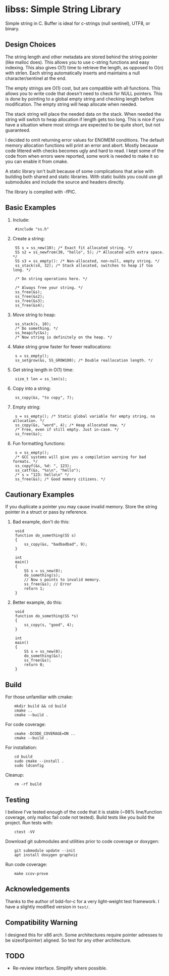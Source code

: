 
# libss: Simple String Library
Simple string in C.
Buffer is ideal for c-strings (null sentinel), UTF8, or binary.


## Design Choices
The string length and other metadata are stored behind the string pointer (like malloc does).
This allows you to use c-string functions and easy indexing.
This also gives O(1) time to retrieve the length, as opposed to O(n) with strlen.
Each string automatically inserts and maintains a null character/sentinel at the end.

The empty strings are O(1) cost, but are compatible with all functions.
This allows you to write code that doesn't need to check for NULL pointers.
This is done by pointing to a global empty string and checking length before modification.
The empty string will heap allocate when needed.

The stack string will place the needed data on the stack.
When needed the string will switch to heap allocation if length gets too long.
This is nice if you have a situation where most strings are expected to be
quite short, but not guaranteed.

I decided to omit returning error values for ENOMEM conditions.
The default memory allocation functions will print an error and abort.
Mostly because code littered with checks becomes ugly and hard to read.
I kept some of the code from when errors were reported, some work is needed
to make it so you can enable it from cmake.

A static library isn't built because of some complications that arise
with building both shared and static libraries.
With static builds you could use git submodules and include the source and
headers directly.

The library is compiled with -fPIC.


## Basic Examples
1. Include:

        #include "ss.h"

1. Create a string:

        SS s = ss_new(10); /* Exact fit allocated string. */
        SS s2 = ss_newfrom(30, "hello", 5); /* Allocated with extra space. */
        SS s3 = ss_empty(): /* Non-allocated, non-null, empty string. */
        ss_stack(s4, 32); /* Stack allocated, switches to heap if too long. */

        /* Do string operations here. */

        /* Always free your string. */
        ss_free(&s);
        ss_free(&s2);
        ss_free(&s3);
        ss_free(&s4);

1. Move string to heap:

        ss_stack(s, 10);
        /* Do something. */
        ss_heapify(&s);
        /* Now string is definitely on the heap. */

1. Make string grow faster for fewer reallocations:

        s = ss_empty();
        ss_setgrow(&s, SS_GROW100); /* Double reallocation length. */

1. Get string length in O(1) time:

        size_t len = ss_len(s);

1. Copy into a string:

        ss_copy(&s, "to copy", 7);

1. Empty string:

        s = ss_empty(); /* Static global variable for empty string, no allocation. */
        ss_copy(&s, "word", 4); /* Heap allocated now. */
        /* Free, even if still empty. Just in-case. */
        ss_free(&s);

1. Fun formatting functions:

        s = ss_empty();
        /* GCC systems will give you a compilation warning for bad formats. */
        ss_copyf(&s, %d: ", 123);
        ss_catf(&s, "%s\n", "hello");
        /* s = "123: hello\n" */
        ss_free(&s); /* Good memory citizens. */


## Cautionary Examples
If you duplicate a pointer you may cause invalid memory.
Store the string pointer in a struct or pass by reference.


1. Bad example, don't do this:

        void
        function do_something(SS s)
        {
            ss_copy(&s, "badbadbad", 9);
        }

        int
        main()
        {
            SS s = ss_new(0);
            do_something(s);
            // Now s points to invalid memory.
            ss_free(&s); // Error
            return 1;
        }

1. Better example, do this:

        void
        function do_something(SS *s)
        {
            ss_copy(s, "good", 4);
        }

        int
        main()
        {
            SS s = ss_new(0);
            do_something(&s);
            ss_free(&s);
            return 0;
        }


## Build
For those unfamiliar with cmake:

        mkdir build && cd build
        cmake ..
        cmake --build .

For code coverage:

        cmake -DCODE_COVERAGE=ON ..
        cmake --build .

For installation:

        cd build
        sudo cmake --install .
        sudo ldconfig

Cleanup:

        rm -rf build


## Testing
I believe I've tested enough of the code that it is stable
(~98% line/function coverage, only malloc fail code not tested).
Build tests like you build the project.
Run tests with:

        ctest -VV

Download git submodules and utilities prior to code coverage or doxygen:

        git submodule update --init
        apt install doxygen graphviz

Run code coverage:

        make ccov-prove


## Acknowledgements
Thanks to the author of bdd-for-c for a very light-weight test framework.
I have a slightly modified version in `test/`.


## Compatibility Warning
I designed this for x86 arch.
Some architectures require pointer adresses to be sizeof(pointer) aligned.
So test for any other architecture.


## TODO
- Re-review interface. Simplify where possible.

